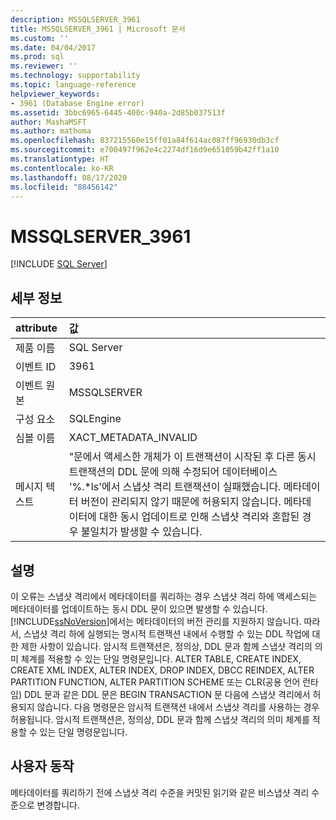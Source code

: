 ```yaml
---
description: MSSQLSERVER_3961
title: MSSQLSERVER_3961 | Microsoft 문서
ms.custom: ''
ms.date: 04/04/2017
ms.prod: sql
ms.reviewer: ''
ms.technology: supportability
ms.topic: language-reference
helpviewer_keywords:
- 3961 (Database Engine error)
ms.assetid: 3bbc6965-6445-400c-940a-2d85b037513f
author: MashaMSFT
ms.author: mathoma
ms.openlocfilehash: 837215560e15ff01a84f614ac087ff96930db3cf
ms.sourcegitcommit: e700497f962e4c2274df16d9e651059b42ff1a10
ms.translationtype: HT
ms.contentlocale: ko-KR
ms.lasthandoff: 08/17/2020
ms.locfileid: "88456142"
---
```

# <a name="mssqlserver_3961"></a>MSSQLSERVER_3961
 [!INCLUDE [SQL Server](../../includes/applies-to-version/sqlserver.md)]
  
## <a name="details"></a>세부 정보  
  
| attribute | 값 |  
| :-------- | :---- |  
|제품 이름|SQL Server|  
|이벤트 ID|3961|  
|이벤트 원본|MSSQLSERVER|  
|구성 요소|SQLEngine|  
|심볼 이름|XACT_METADATA_INVALID|  
|메시지 텍스트|"문에서 액세스한 개체가 이 트랜잭션이 시작된 후 다른 동시 트랜잭션의 DDL 문에 의해 수정되어 데이터베이스 '%.*ls'에서 스냅샷 격리 트랜잭션이 실패했습니다.  메타데이터 버전이 관리되지 않기 때문에 허용되지 않습니다. 메타데이터에 대한 동시 업데이트로 인해 스냅샷 격리와 혼합된 경우 불일치가 발생할 수 있습니다.|  
  
## <a name="explanation"></a>설명  
이 오류는 스냅샷 격리에서 메타데이터를 쿼리하는 경우 스냅샷 격리 하에 액세스되는 메타데이터를 업데이트하는 동시 DDL 문이 있으면 발생할 수 있습니다. [!INCLUDE[ssNoVersion](../../includes/ssnoversion-md.md)]에서는 메타데이터의 버전 관리를 지원하지 않습니다. 따라서, 스냅샷 격리 하에 실행되는 명시적 트랜잭션 내에서 수행할 수 있는 DDL 작업에 대한 제한 사항이 있습니다. 암시적 트랜잭션은, 정의상, DDL 문과 함께 스냅샷 격리의 의미 체계를 적용할 수 있는 단일 명령문입니다. ALTER TABLE, CREATE INDEX, CREATE XML INDEX, ALTER INDEX, DROP INDEX, DBCC REINDEX, ALTER PARTITION FUNCTION, ALTER PARTITION SCHEME 또는 CLR(공용 언어 런타임) DDL 문과 같은 DDL 문은 BEGIN TRANSACTION 문 다음에 스냅샷 격리에서 허용되지 않습니다. 다음 명령문은 암시적 트랜잭션 내에서 스냅샷 격리를 사용하는 경우 허용됩니다. 암시적 트랜잭션은, 정의상, DDL 문과 함께 스냅샷 격리의 의미 체계를 적용할 수 있는 단일 명령문입니다.  
  
## <a name="user-action"></a>사용자 동작  
메타데이터를 쿼리하기 전에 스냅샷 격리 수준을 커밋된 읽기와 같은 비스냅샷 격리 수준으로 변경합니다.  
  
